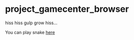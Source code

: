 project_gamecenter_browser
==========================

hiss hiss gulp grow hiss...

You can play snake [here](https://rawgit.com/nonadmin/project_game_center_browser/master/snake.html)